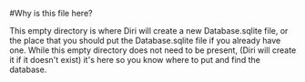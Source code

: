 #Why is this file here?

This empty directory is where Diri will create a new Database.sqlite file, or the place that you should put the Database.sqlite file if you already have one. While this empty directory does not need to be present, (Diri will create it if it doesn't exist) it's here so you know where to put and find the database.